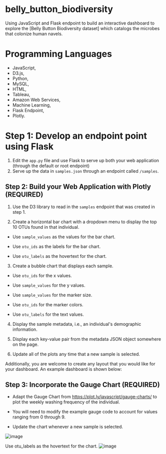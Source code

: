 # belly_button_biodiversity

Using JavaScript and Flask endpoint to build an interactive dashboard to explore the [Belly Button Biodiversity dataset] which catalogs the microbes that colonize human navels.


# Programming Languages
* JavaScript,
* D3.js,
* Python,
* MySQL,
* HTML,
* Tableau,
* Amazon Web Services,
* Machine Learning,
* Flask Endpoint,
* Plotly.

# Step 1: Develop an endpoint point using Flask 

1. Edit the `app.py` file and use Flask to serve up both your web application (through the default or root endpoint)
2. Serve up the data in `samples.json` through an endpoint called `/samples`.  

## Step 2: Build your Web Application with Plotly (REQUIRED)

1. Use the D3 library to read in the `samples` endpoint that was created in step 1.

2. Create a horizontal bar chart with a dropdown menu to display the top 10 OTUs found in that individual.

* Use `sample_values` as the values for the bar chart.

* Use `otu_ids` as the labels for the bar chart.

* Use `otu_labels` as the hovertext for the chart.

  
3. Create a bubble chart that displays each sample.

* Use `otu_ids` for the x values.

* Use `sample_values` for the y values.

* Use `sample_values` for the marker size.

* Use `otu_ids` for the marker colors.

* Use `otu_labels` for the text values.



4. Display the sample metadata, i.e., an individual's demographic information.

5. Display each key-value pair from the metadata JSON object somewhere on the page.


6. Update all of the plots any time that a new sample is selected.

Additionally, you are welcome to create any layout that you would like for your dashboard. An example dashboard is shown below:



## Step 3: Incorporate the Gauge Chart (REQUIRED)

* Adapt the Gauge Chart from <https://plot.ly/javascript/gauge-charts/> to plot the weekly washing frequency of the individual.

* You will need to modify the example gauge code to account for values ranging from 0 through 9.

* Update the chart whenever a new sample is selected.

![image](https://user-images.githubusercontent.com/71161293/110718872-d4064880-81d9-11eb-9c0e-b027351c5b14.png)


Use otu_labels as the hovertext for the chart.
![image](https://user-images.githubusercontent.com/71161293/110718545-298e2580-81d9-11eb-8fdb-04e8654948ff.png)

